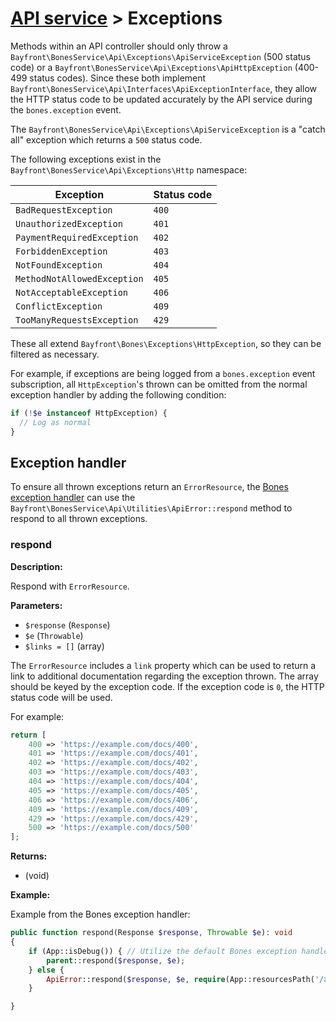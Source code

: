# [API service](README.md) > Exceptions

Methods within an API controller should only throw a `Bayfront\BonesService\Api\Exceptions\ApiServiceException`
(500 status code) or a `Bayfront\BonesService\Api\Exceptions\ApiHttpException` (400-499 status codes).
Since these both implement `Bayfront\BonesService\Api\Interfaces\ApiExceptionInterface`,
they allow the HTTP status code to be updated accurately by the API service during the `bones.exception` event.

The `Bayfront\BonesService\Api\Exceptions\ApiServiceException` is a "catch all" exception
which returns a `500` status code.

The following exceptions exist in the `Bayfront\BonesService\Api\Exceptions\Http` namespace:

| Exception                   | Status code |
|-----------------------------|-------------|
| `BadRequestException`       | `400`       |
| `UnauthorizedException`     | `401`       |
| `PaymentRequiredException`  | `402`       |
| `ForbiddenException`        | `403`       |
| `NotFoundException`         | `404`       |
| `MethodNotAllowedException` | `405`       |
| `NotAcceptableException`    | `406`       |
| `ConflictException`         | `409`       |
| `TooManyRequestsException`  | `429`       |

These all extend `Bayfront\Bones\Exceptions\HttpException`, so they can be filtered as necessary.

For example, if exceptions are being logged from a `bones.exception` event subscription,
all `HttpException`'s thrown can be omitted from the normal exception handler by adding
the following condition:

```php
if (!$e instanceof HttpException) {
  // Log as normal
}
```

## Exception handler

To ensure all thrown exceptions return an `ErrorResource`, the [Bones exception handler](https://github.com/bayfrontmedia/bones/blob/master/docs/usage/exceptions.md#exception-handler)
can use the `Bayfront\BonesService\Api\Utilities\ApiError::respond` method to respond to all thrown exceptions.

### respond

**Description:**

Respond with `ErrorResource`.

**Parameters:**

- `$response` (`Response`)
- `$e` (`Throwable`)
- `$links = []` (array)

The `ErrorResource` includes a `link` property which can be used to return a link to additional documentation regarding
the exception thrown. The array should be keyed by the exception code. 
If the exception code is `0`, the HTTP status code will be used.

For example:

```php
return [
    400 => 'https://example.com/docs/400',
    401 => 'https://example.com/docs/401',
    402 => 'https://example.com/docs/402',
    403 => 'https://example.com/docs/403',
    404 => 'https://example.com/docs/404',
    405 => 'https://example.com/docs/405',
    406 => 'https://example.com/docs/406',
    409 => 'https://example.com/docs/409',
    429 => 'https://example.com/docs/429',
    500 => 'https://example.com/docs/500'
];
```

**Returns:**

- (void)

**Example:**

Example from the Bones exception handler:

```php
public function respond(Response $response, Throwable $e): void
{
    if (App::isDebug()) { // Utilize the default Bones exception handler in debug mode for more detailed information
        parent::respond($response, $e);
    } else {
        ApiError::respond($response, $e, require(App::resourcesPath('/api/api-errors.php')));
    }

}
```